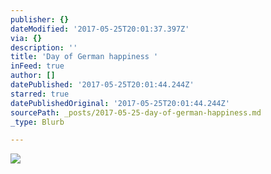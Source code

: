 ```yaml
---
publisher: {}
dateModified: '2017-05-25T20:01:37.397Z'
via: {}
description: ''
title: 'Day of German happiness '
inFeed: true
author: []
datePublished: '2017-05-25T20:01:44.244Z'
starred: true
datePublishedOriginal: '2017-05-25T20:01:44.244Z'
sourcePath: _posts/2017-05-25-day-of-german-happiness.md
_type: Blurb

---
```

![](https://the-grid-user-content.s3-us-west-2.amazonaws.com/cbaaa8d8-6914-4ad0-a323-1143027af6ef.jpg)